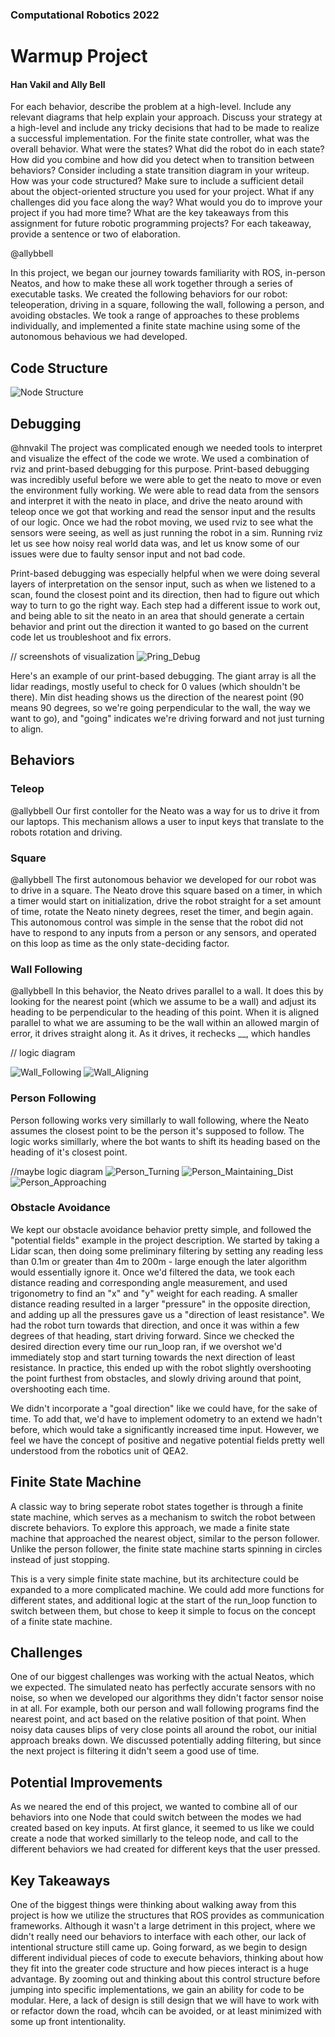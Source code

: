 ### Computational Robotics 2022

# Warmup Project
#### Han Vakil and Ally Bell

For each behavior, describe the problem at a high-level. Include any relevant diagrams that help explain your approach.  Discuss your strategy at a high-level and include any tricky decisions that had to be made to realize a successful implementation.
For the finite state controller, what was the overall behavior. What were the states? What did the robot do in each state? How did you combine and how did you detect when to transition between behaviors?  Consider including a state transition diagram in your writeup.
How was your code structured? Make sure to include a sufficient detail about the object-oriented structure you used for your project.
What if any challenges did you face along the way?
What would you do to improve your project if you had more time?
What are the key takeaways from this assignment for future robotic programming projects? For each takeaway, provide a sentence or two of elaboration.

@allybbell

In this project, we began our journey towards familiarity with ROS, in-person Neatos, and how to make these all work together through a series of executable tasks. We created the following behaviors for our robot: teleoperation, driving in a square, following the wall, following a person, and avoiding obstacles. We took a range of approaches to these problems individually, and implemented a finite state machine using some of the autonomous behavious we had developed.

## Code Structure

![Node Structure](https://docs.ros.org/en/foxy/_images/Nodes-TopicandService.gif)

## Debugging
@hnvakil
The project was complicated enough we needed tools to interpret and visualize the effect of the code we wrote. We used a combination of rviz and print-based debugging for this purpose. Print-based debugging was incredibly useful before we were able to get the neato to move or even the environment fully working. We were able to read data from the sensors and interpret it with the neato in place, and drive the neato around with teleop once we got that working and read the sensor input and the results of our logic. Once we had the robot moving, we used rviz to see what the sensors were seeing, as well as just running the robot in a sim. Running rviz let us see how noisy real world data was, and let us know some of our issues were due to faulty sensor input and not bad code.

Print-based debugging was especially helpful when we were doing several layers of interpretation on the sensor input, such as when we listened to a scan, found the closest point and its direction, then had to figure out which way to turn to go the right way. Each step had a different issue to work out, and being able to sit the neato in an area that should generate a certain behavior and print out the direction it wanted to go based on the current code let us troubleshoot and fix errors.

// screenshots of visualization
![Pring_Debug](https://github.com/hnvakil/comprobo_warmup/blob/main/images/Print-Based%20Debugging%20Example.png)

Here's an example of our print-based debugging. The giant array is all the lidar readings, mostly useful to check for 0 values (which shouldn't be there). Min dist heading shows us the direction of the nearest point (90 means 90 degrees, so we're going perpendicular to the wall, the way we want to go), and "going" indicates we're driving forward and not just turning to align.

## Behaviors
### Teleop

@allybbell
Our first contoller for the Neato was a way for us to drive it from our laptops. This mechanism allows a user to input keys that translate to the robots rotation and driving. 


### Square
@allybbell
The first autonomous behavior we developed for our robot was to drive in a square. The Neato drove this square based on a timer, in which a timer would start on initialization, drive the robot straight for a set amount of time, rotate the Neato ninety degrees, reset the timer, and begin again. This autonomous control was simple in the sense that the robot did not have to respond to any inputs from a person or any sensors, and operated on this loop as time as the only state-deciding factor. 

### Wall Following
@allybbell
In this behavior, the Neato drives parallel to a wall. It does this by looking for the nearest point (which we assume to be a wall) and adjust its heading to be perpendicular to the heading of this point. When it is aligned parallel to what we are assuming to be the wall within an allowed margin of error, it drives straight along it. As it drives, it rechecks __, which handles 

// logic diagram


![Wall_Following](https://github.com/hnvakil/comprobo_warmup/blob/main/images/Wall%20Follower%20Following.png)
![Wall_Aligning](https://github.com/hnvakil/comprobo_warmup/blob/main/images/Wall%20Follwer%20Aligning.png)


### Person Following
Person following works very simillarly to wall following, where the Neato assumes the closest point to be the person it's supposed to follow. The logic works simillarly, where the bot wants to shift its heading based on the heading of it's closest point. 

//maybe logic diagram
![Person_Turning](https://github.com/hnvakil/comprobo_warmup/blob/main/images/Person%20Follower%20Turning.png)
![Person_Maintaining_Dist](https://github.com/hnvakil/comprobo_warmup/blob/main/images/Person%20Follower%20Keeping%20Distance.png)
![Person_Approaching](https://github.com/hnvakil/comprobo_warmup/blob/main/images/Person%20Follower%20Approaching.png)


### Obstacle Avoidance
We kept our obstacle avoidance behavior pretty simple, and followed the "potential fields" example in the project description. We started by taking a Lidar scan, then doing some preliminary filtering by setting any reading less than 0.1m or greater than 4m to 200m - large enough the later algorithm would essentially ignore it. Once we'd filtered the data, we took each distance reading and corresponding angle measurement, and used trigonometry to find an "x" and "y" weight for each reading. A smaller distance reading resulted in a larger "pressure" in the opposite direction, and adding up all the pressures gave us a "direction of least resistance". We had the robot turn towards that direction, and once it was within a few degrees of that heading, start driving forward. Since we checked the desired direction every time our run_loop ran, if we overshot we'd immediately stop and start turning towards the next direction of least resistance. In practice, this ended up with the robot slightly overshooting the point furthest from obstacles, and slowly driving around that point, overshooting each time.

We didn't incorporate a "goal direction" like we could have, for the sake of time. To add that, we'd have to implement odometry to an extend we hadn't before, which would take a significantly increased time input. However, we feel we have the concept of positive and negative potential fields pretty well understood from the robotics unit of QEA2.

## Finite State Machine
A classic way to bring seperate robot states together is through a finite state machine, which serves as a mechanism to switch the robot between discrete behaviors. To explore this approach, we made a finite state machine that approached the nearest object, similar to the person follower. Unlike the person follower, the finite state machine starts spinning in circles instead of just stopping.

This is a very simple finite state machine, but its architecture could be expanded to a more complicated machine. We could add more functions for different states, and additional logic at the start of the run_loop function to switch between them, but chose to keep it simple to focus on the concept of a finite state machine.


## Challenges
One of our biggest challenges was working with the actual Neatos, which we expected. The simulated neato has perfectly accurate sensors with no noise, so when we developed our algorithms they didn't factor sensor noise in at all. For example, both our person and wall following programs find the nearest point, and act based on the relative position of that point. When noisy data causes blips of very close points all around the robot, our initial approach breaks down. We discussed potentially adding filtering, but since the next project is filtering it didn't seem a good use of time.


## Potential Improvements
As we neared the end of this project, we wanted to combine all of our behaviors into one Node that could switch between the modes we had created based on key inputs. At first glance, it seemed to us like we could create a node that worked simillarly to the teleop node, and call to the different behaviors we had created for different keys that the user pressed. 

## Key Takeaways

One of the biggest things were thinking about walking away from this project is how we utilize the structures that ROS provides as communication frameworks. Although it wasn't a large detriment in this project, where we didn't really need our behaviors to interface with each other, our lack of intentional structure still came up. Going forward, as we begin to design different individual pieces of code to execute behaviors, thinking about how they fit into the greater code structure and how pieces interact is a huge advantage. By zooming out and thinking about this control structure before jumping into specific implementations, we gain an ability for code to be modular. Here, a lack of design is still design that we will have to work with or refactor down the road, whcih can be avoided, or at least minimized with some up front intentionality.
